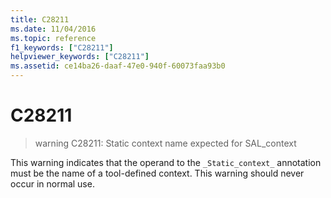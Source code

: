 ```yaml
---
title: C28211
ms.date: 11/04/2016
ms.topic: reference
f1_keywords: ["C28211"]
helpviewer_keywords: ["C28211"]
ms.assetid: ce14ba26-daaf-47e0-940f-60073faa93b0
---
```

# C28211

> warning C28211: Static context name expected for SAL_context

This warning indicates that the operand to the `_Static_context_` annotation must be the name of a tool-defined context. This warning should never occur in normal use.
